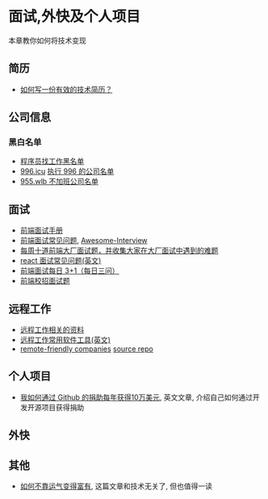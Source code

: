 # 面试,外快及个人项目

本章教你如何将技术变现

## 简历
- [如何写一份有效的技术简历？](http://www.ruanyifeng.com/blog/2020/01/technical-resume.html)

## 公司信息

### 黑白名单

- [程序员找工作黑名单](https://github.com/shengxinjing/programmer-job-blacklist)
- [996.icu](https://github.com/996icu/996.ICU/blob/master/README_CN.md) [执行 996 的公司名单](https://github.com/996icu/996.ICU/blob/master/blacklist/blacklist.md)
- [955.wlb 不加班公司名单](https://github.com/formulahendry/955.WLB)

## 面试

- [前端面试手册](https://github.com/yangshun/front-end-interview-handbook/blob/master/Translations/Chinese/README.md)
- [前端面试常见问题](https://github.com/qiu-deqing/FE-interview), [Awesome-Interview](https://github.com/Awesome-Interview/Awesome-Interview)
- [每周十道前端大厂面试题，并收集大家在大厂面试中遇到的难题](https://github.com/airuikun/Weekly-FE-Interview)
- [react 面试常见问题(英文)](https://github.com/semlinker/reactjs-interview-questions)
- [前端面试每日 3+1（每日三问）](https://github.com/haizlin/fe-interview)
- [前端校招面试题](https://github.com/CavsZhouyou/Front-End-Interview-Notebook)

## 远程工作

- [远程工作相关的资料](https://github.com/greatghoul/remote-working)
- [远程工作常用软件工具(英文)](https://www.remote.tools/)
- [remote-friendly companies](https://remoteintech.company/) [source repo](https://github.com/remoteintech/remote-jobs)

## 个人项目
- [我如何通过 Github 的捐助每年获得10万美元](https://calebporzio.com/i-just-hit-dollar-100000yr-on-github-sponsors-heres-how-i-did-it), 英文文章, 介绍自己如何通过开发开源项目获得捐助

## 外快

## 其他

- [如何不靠运气变得富有](https://github.com/taosue/how-to-get-rich-without-getting-lucky/), 这篇文章和技术无关了, 但也值得一读